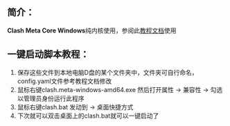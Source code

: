 ## 简介：

**Clash Meta Core Windows**纯内核使用，参阅此[教程文档](https://outstanding-value-42f.notion.site/Clash-Meta-25934f38fc1449f9b7e95c5ad194bff8?pvs=4)使用

## 一键启动脚本教程：
1. 保存这些文件到本地电脑D盘的某个文件夹中，文件夹可自行命名，config.yaml文件参考教程文档修改
2. 鼠标右键clash.meta-windows-amd64.exe 然后打开属性 -> 兼容性 -> 勾选以管理员身份运行此程序
3. 鼠标右键clash.bat 发动到 -> 桌面快捷方式
4. 下次就可以双击桌面上的clash.bat就可以一键启动了